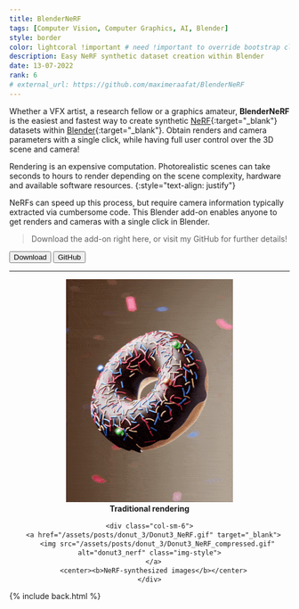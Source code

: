 ```yaml
---
title: BlenderNeRF
tags: [Computer Vision, Computer Graphics, AI, Blender]
style: border
color: lightcoral !important # need !important to override bootstrap class
description: Easy NeRF synthetic dataset creation within Blender
date: 13-07-2022
rank: 6
# external_url: https://github.com/maximeraafat/BlenderNeRF
---
```


Whether a VFX artist, a research fellow or a graphics amateur, **BlenderNeRF** is the easiest and fastest way to create synthetic [NeRF](https://www.matthewtancik.com/nerf){:target="_blank"} datasets within [Blender](https://www.blender.org){:target="_blank"}. Obtain renders and camera parameters with a single click, while having full user control over the 3D scene and camera!

Rendering is an expensive computation. Photorealistic scenes can take seconds to hours to render depending on the scene complexity, hardware and available software resources.
{:style="text-align: justify"}

NeRFs can speed up this process, but require camera information typically extracted via cumbersome code. This Blender add-on enables anyone to get renders and cameras with a single click in Blender.

> Download the add-on right here, or visit my GitHub for further details!

<button type="button" class="btn btn-outline-primary" onclick="location.href='https://github.com/maximeraafat/BlenderNeRF/archive/refs/heads/main.zip'"><span class="fa fa-download"></span> Download</button>
<button type="button" class="btn btn-outline-primary" onclick="window.open('https://github.com/maximeraafat/BlenderNeRF', '_blank'); return false"><span class="fab fa-github"></span> GitHub</button>

<hr>

<div class="container" align="center">
  <div class="row align-items-center">
    <div class="col-sm-6">
      <a href="/assets/posts/donut_3/Donut3.gif" target="_blank">
        <img src="/assets/posts/donut_3/Donut3_compressed.gif" alt="donut3" class="img-style">
      </a>
      <center><b>Traditional rendering</b></center>
    </div>

    <div class="col-sm-6">
      <a href="/assets/posts/donut_3/Donut3_NeRF.gif" target="_blank">
        <img src="/assets/posts/donut_3/Donut3_NeRF_compressed.gif" alt="donut3_nerf" class="img-style">
      </a>
      <center><b>NeRF-synthesized images</b></center>
    </div>

  </div>
</div>

{% include back.html %}
